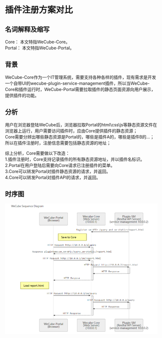 # 插件注册方案对比

## 名词解释及缩写
  Core： 本文特指WeCube-Core。  
  Portal： 本文特指WeCube-Portal。  

## 背景
WeCube-Core作为一个IT管理系统，需要支持各种各样的插件，现有需求是开发一个自带UI的wecube-plugin-service-management插件，所以当WeCube-Core和插件运行时，WeCube-Portal需要拉取插件的静态页面资源向用户展示，提供插件的功能。  

## 分析
用户在浏览器登陆WeCube后，浏览器拉取Portal的html\css\js等静态资源文件在浏览器上运行，用户需要访问插件时，应由Core提供插件的静态资源；  
Core需要分辨出哪些静态资源是Portal的，哪些是插件A的，哪些是插件B的...；  
所以在插件注册时，注册信息需要包括静态资源的地址；  

综上分析，Core需要做以下改造：  
1.插件注册时，Core支持记录插件的所有静态资源地址，并以插件名标识。  
2.Portal在用户登陆后需要向Core请求已注册插件的菜单。  
3.Core可以转发Portal对插件静态资源的请求，并返回。  
4.Core可以转发Portal对插件API的请求，并返回。  

## 时序图

[![WeCube Sequence Diagram](../images/WeCube-seq.png)](https://gitlab.com/haixinhuang/wecube-md/blob/master/WeCube-Sequence-Diagram.md)

